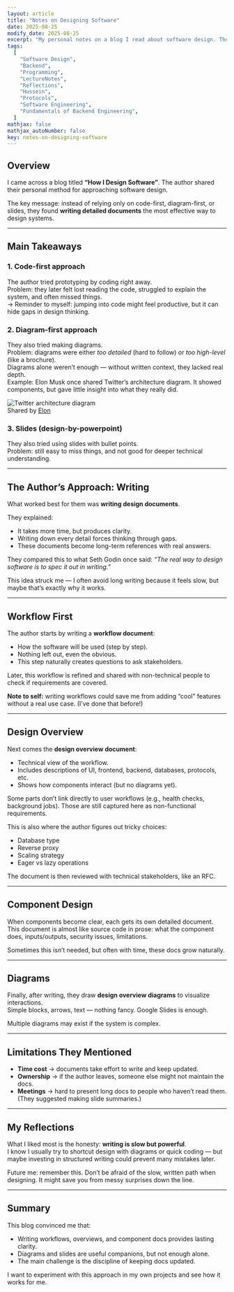 ```yaml
---
layout: article
title: "Notes on Designing Software"
date: 2025-08-25
modify_date: 2025-08-25
excerpt: "My personal notes on a blog I read about software design. The author explained why writing design documents can be more powerful than just code, diagrams, or slides."
tags:
  [
    "Software Design",
    "Backend",
    "Programming",
    "LectureNotes",
    "Reflections",
    "Hussein",
    "Protocols",
    "Software Engineering",
    "Fundamentals of Backend Engineering",
  ]
mathjax: false
mathjax_autoNumber: false
key: notes-on-designing-software
---
```


## Overview

I came across a blog titled **“How I Design Software”**. The author shared their personal method for approaching software design.

The key message: instead of relying only on code-first, diagram-first, or slides, they found **writing detailed documents** the most effective way to design systems.

---

## Main Takeaways

### 1. Code-first approach

The author tried prototyping by coding right away.  
Problem: they later felt lost reading the code, struggled to explain the system, and often missed things.  
→ Reminder to myself: jumping into code might feel productive, but it can hide gaps in design thinking.

### 2. Diagram-first approach

They also tried making diagrams.  
Problem: diagrams were either _too detailed_ (hard to follow) or _too high-level_ (like a brochure).  
Diagrams alone weren’t enough — without written context, they lacked real depth.  
Example: Elon Musk once shared Twitter’s architecture diagram. It showed components, but gave little insight into what they really did.

![Twitter architecture diagram](https://pbs.twimg.com/media/Fh6qtzdUAAARaTI?format=jpg&name=large)  
Shared by [Elon](https://twitter.com/elonmusk/status/1593899029531803649?s=20&t=SCUEe1kAmMq_47RzKLy2mg)

### 3. Slides (design-by-powerpoint)

They also tried using slides with bullet points.  
Problem: still easy to miss things, and not good for deeper technical understanding.

---

## The Author’s Approach: Writing

What worked best for them was **writing design documents**.

They explained:

- It takes more time, but produces clarity.
- Writing down every detail forces thinking through gaps.
- These documents become long-term references with real answers.

They compared this to what Seth Godin once said: _“The real way to design software is to spec it out in writing.”_

This idea struck me — I often avoid long writing because it feels slow, but maybe that’s exactly why it works.

---

## Workflow First

The author starts by writing a **workflow document**:

- How the software will be used (step by step).
- Nothing left out, even the obvious.
- This step naturally creates questions to ask stakeholders.

Later, this workflow is refined and shared with non-technical people to check if requirements are covered.

**Note to self:** writing workflows could save me from adding “cool” features without a real use case. (I’ve done that before!)

---

## Design Overview

Next comes the **design overview document**:

- Technical view of the workflow.
- Includes descriptions of UI, frontend, backend, databases, protocols, etc.
- Shows how components interact (but no diagrams yet).

Some parts don’t link directly to user workflows (e.g., health checks, background jobs). Those are still captured here as non-functional requirements.

This is also where the author figures out tricky choices:

- Database type
- Reverse proxy
- Scaling strategy
- Eager vs lazy operations

The document is then reviewed with technical stakeholders, like an RFC.

---

## Component Design

When components become clear, each gets its own detailed document.  
This document is almost like source code in prose: what the component does, inputs/outputs, security issues, limitations.

Sometimes this isn’t needed, but often with time, these docs grow naturally.

---

## Diagrams

Finally, after writing, they draw **design overview diagrams** to visualize interactions.  
Simple blocks, arrows, text — nothing fancy. Google Slides is enough.

Multiple diagrams may exist if the system is complex.

---

## Limitations They Mentioned

- **Time cost** → documents take effort to write and keep updated.
- **Ownership** → if the author leaves, someone else might not maintain the docs.
- **Meetings** → hard to present long docs to people who haven’t read them. (They suggested making slide summaries.)

---

## My Reflections

What I liked most is the honesty: **writing is slow but powerful**.  
I know I usually try to shortcut design with diagrams or quick coding — but maybe investing in structured writing could prevent many mistakes later.

Future me: remember this. Don’t be afraid of the slow, written path when designing. It might save you from messy surprises down the line.

---

## Summary

This blog convinced me that:

- Writing workflows, overviews, and component docs provides lasting clarity.
- Diagrams and slides are useful companions, but not enough alone.
- The main challenge is the discipline of keeping docs updated.

I want to experiment with this approach in my own projects and see how it works for me.
